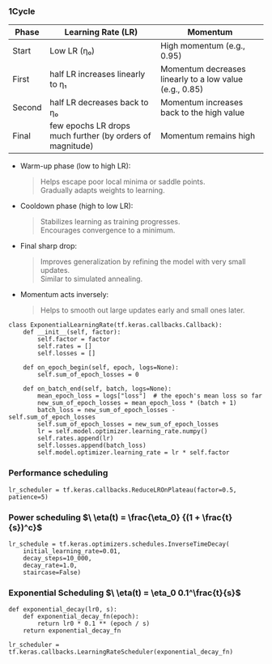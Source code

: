 ### 1Cycle 

Phase |	Learning Rate (LR)	| Momentum 
--- | --- | --- 
Start	|Low LR (η₀)	|High momentum (e.g., 0.95) 
First |half	LR increases linearly to η₁	|Momentum decreases linearly to a low value (e.g., 0.85)
Second |half	LR decreases back to η₀	|Momentum increases back to the high value
Final |few epochs	LR drops much further (by orders of magnitude)	|Momentum remains high

- Warm-up phase (low to high LR):
  >Helps escape poor local minima or saddle points.\
  >Gradually adapts weights to learning.

- Cooldown phase (high to low LR):
    >Stabilizes learning as training progresses. \
    >Encourages convergence to a minimum.

- Final sharp drop:

    >Improves generalization by refining the model with very small updates. \
    >Similar to simulated annealing.

- Momentum acts inversely:
    >Helps to smooth out large updates early and small ones later.
```
class ExponentialLearningRate(tf.keras.callbacks.Callback):
    def __init__(self, factor):
        self.factor = factor
        self.rates = []
        self.losses = []

    def on_epoch_begin(self, epoch, logs=None):
        self.sum_of_epoch_losses = 0

    def on_batch_end(self, batch, logs=None):
        mean_epoch_loss = logs["loss"]  # the epoch's mean loss so far 
        new_sum_of_epoch_losses = mean_epoch_loss * (batch + 1)
        batch_loss = new_sum_of_epoch_losses - self.sum_of_epoch_losses
        self.sum_of_epoch_losses = new_sum_of_epoch_losses
        lr = self.model.optimizer.learning_rate.numpy()
        self.rates.append(lr)
        self.losses.append(batch_loss)
        self.model.optimizer.learning_rate = lr * self.factor
```
### Performance scheduling 
```
lr_scheduler = tf.keras.callbacks.ReduceLROnPlateau(factor=0.5, patience=5)
```

### Power scheduling        $\ \eta(t) = \frac{\eta_0} {(1 + \frac{t}{s})^c}$
```
lr_schedule = tf.keras.optimizers.schedules.InverseTimeDecay(
    initial_learning_rate=0.01,
    decay_steps=10_000,
    decay_rate=1.0,
    staircase=False)
```

### Exponential Scheduling  $\ \eta(t) = \eta_0 0.1^\frac{t}{s}$
```
def exponential_decay(lr0, s):
    def exponential_decay_fn(epoch):
        return lr0 * 0.1 ** (epoch / s)
    return exponential_decay_fn

lr_scheduler = tf.keras.callbacks.LearningRateScheduler(exponential_decay_fn)
```
